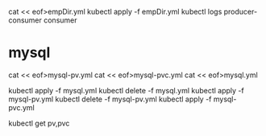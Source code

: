 cat << eof>empDir.yml
kubectl apply -f empDir.yml
kubectl logs producer-consumer consumer

# mysql
cat << eof>mysql-pv.yml
cat << eof>mysql-pvc.yml
cat << eof>mysql.yml

kubectl apply -f mysql.yml
kubectl delete -f mysql.yml
kubectl apply -f mysql-pv.yml
kubectl delete -f mysql-pv.yml
kubectl apply -f mysql-pvc.yml

kubectl get pv,pvc